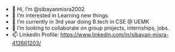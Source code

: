 - 👋 Hi, I’m @sibayanmisra2002
- 👀 I’m interested in Learning new things
- 🌱 I’m currently in 3rd year doing B.tech in CSE @ UEMK
- 💞️ I’m looking to collaborate on group projects, internships, jobs.
- 📫 LinkedIn Profile: https://www.linkedin.com/in/sibayan-misra-412661203/

<!---
sibayanmisra2002/sibayanmisra2002 is a ✨ special ✨ repository because its `README.md` (this file) appears on your GitHub profile.
You can click the Preview link to take a look at your changes.
--->
